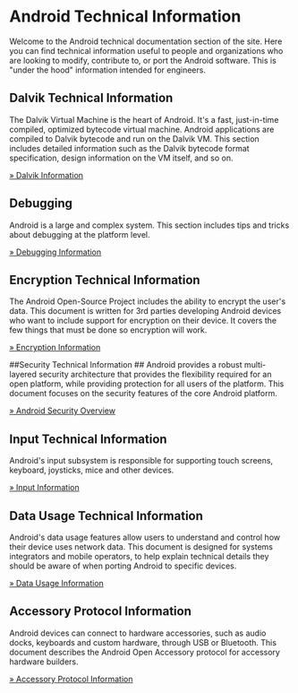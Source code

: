 <!--
   Copyright 2010 The Android Open Source Project

   Licensed under the Apache License, Version 2.0 (the "License");
   you may not use this file except in compliance with the License.
   You may obtain a copy of the License at

       http://www.apache.org/licenses/LICENSE-2.0

   Unless required by applicable law or agreed to in writing, software
   distributed under the License is distributed on an "AS IS" BASIS,
   WITHOUT WARRANTIES OR CONDITIONS OF ANY KIND, either express or implied.
   See the License for the specific language governing permissions and
   limitations under the License.
-->

# Android Technical Information #
Welcome to the Android technical documentation section of the site. Here you
can find technical information useful to people and organizations who are
looking to modify, contribute to, or port the Android software. This is "under
the hood" information intended for engineers.

## Dalvik Technical Information ##
The Dalvik Virtual Machine is the heart of Android. It's a fast, just-in-time
compiled, optimized bytecode virtual machine. Android applications are
compiled to Dalvik bytecode and run on the Dalvik VM. This section includes
detailed information such as the Dalvik bytecode format specification,
design information on the VM itself, and so on.

[&raquo; Dalvik Information](/tech/dalvik/index.html)


## Debugging ##
Android is a large and complex system. This section includes tips and tricks
about debugging at the platform level.

[&raquo; Debugging Information](/tech/debugging/index.html)


## Encryption Technical Information ##
The Android Open-Source Project includes the ability to encrypt the user's data.
This document is written for 3rd parties developing Android devices who want to
include support for encryption on their device.  It covers the few things that
must be done so encryption will work.

[&raquo; Encryption Information](/tech/encryption/index.html)

##Security Technical Information ##
Android provides a robust multi-layered security architecture that provides the
flexibility required for an open platform, while providing protection for all
users of the platform. This document focuses on the security features of the
core Android platform.

[&raquo; Android Security Overview](/tech/security/index.html)

## Input Technical Information ##
Android's input subsystem is responsible for supporting touch screens,
keyboard, joysticks, mice and other devices.

[&raquo; Input Information](/tech/input/index.html)

## Data Usage Technical Information ##
Android's data usage features allow users to understand and control how their
device uses network data. This document is designed for systems integrators
and mobile operators, to help explain technical details they should be aware
of when porting Android to specific devices.

[&raquo; Data Usage Information](/tech/datausage/index.html)

## Accessory Protocol Information ##
Android devices can connect to hardware accessories, such as audio docks,
keyboards and custom hardware, through USB or Bluetooth. This document
describes the Android Open Accessory protocol for accessory hardware builders.

[&raquo; Accessory Protocol Information](/tech/accessories/index.html)